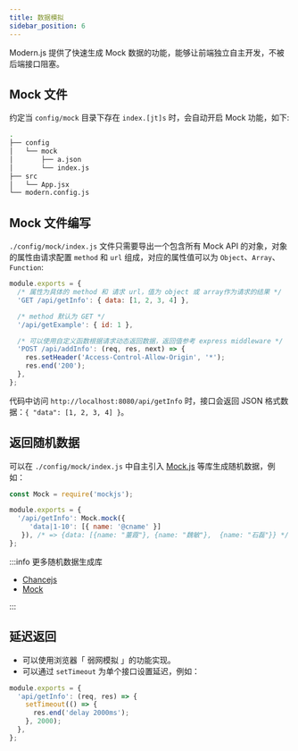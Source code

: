 ```yaml
---
title: 数据模拟
sidebar_position: 6
---
```


Modern.js 提供了快速生成 Mock 数据的功能，能够让前端独立自主开发，不被后端接口阻塞。

## Mock 文件

约定当 `config/mock` 目录下存在 `index.[jt]s` 时，会自动开启 Mock 功能，如下:

```bash
.
├── config
│   └── mock
│       ├── a.json
│       └── index.js
├── src
│   └── App.jsx
└── modern.config.js
```

## Mock 文件编写

`./config/mock/index.js` 文件只需要导出一个包含所有 Mock API 的对象，对象的属性由请求配置 `method` 和 `url` 组成，对应的属性值可以为 `Object`、`Array`、`Function`:

```js
module.exports = {
  /* 属性为具体的 method 和 请求 url，值为 object 或 array作为请求的结果 */
  'GET /api/getInfo': { data: [1, 2, 3, 4] },

  /* method 默认为 GET */
  '/api/getExample': { id: 1 },

  /* 可以使用自定义函数根据请求动态返回数据，返回值参考 express middleware */
  'POST /api/addInfo': (req, res, next) => {
    res.setHeader('Access-Control-Allow-Origin', '*');
    res.end('200');
  },
};
```

代码中访问 `http://localhost:8080/api/getInfo` 时，接口会返回 JSON 格式数据：`{ "data": [1, 2, 3, 4] }`。

## 返回随机数据

可以在 `./config/mock/index.js` 中自主引入 [Mock.js](https://github.com/nuysoft/Mock/wiki/Getting-Started) 等库生成随机数据，例如：

```js
const Mock = require('mockjs');

module.exports = {
  '/api/getInfo': Mock.mock({
     'data|1-10': [{ name: '@cname' }]
   }), /* => {data: [{name: "董霞"}, {name: "魏敏"},  {name: "石磊"}} */
};
```

:::info 更多随机数据生成库

* [Chancejs](https://github.com/chancejs/chancejs)
* [Mock](https://github.com/nuysoft/Mock/wiki/Getting-Started)

:::

## 延迟返回

- 可以使用浏览器「 弱网模拟 」的功能实现。
- 可以通过 `setTimeout` 为单个接口设置延迟，例如：

```js
module.exports = {
  'api/getInfo': (req, res) => {
    setTimeout(() => {
      res.end('delay 2000ms');
    }, 2000);
  },
};
```
